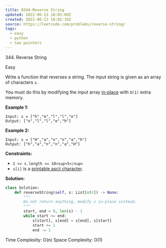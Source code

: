```yaml
---
title: 0344-Reverse String
updated: 2022-06-13 18:03:09Z
created: 2022-06-13 18:02:19Z
source: https://leetcode.com/problems/reverse-string/
tags:
  - easy
  - python
  - two pointers
---
```


344\. Reverse String

Easy

Write a function that reverses a string. The input string is given as an array of characters `s`.

You must do this by modifying the input array [in-place](https://en.wikipedia.org/wiki/In-place_algorithm) with `O(1)` extra memory.

**Example 1:**

```
Input: s = ["h","e","l","l","o"]
Output: ["o","l","l","e","h"]

```

**Example 2:**

```
Input: s = ["H","a","n","n","a","h"]
Output: ["h","a","n","n","a","H"]

```

**Constraints:**

- `1 <= s.length <= 10<sup>5</sup>`
- `s[i]` is a [printable ascii character](https://en.wikipedia.org/wiki/ASCII#Printable_characters).

**Solution:**
```python
class Solution:
    def reverseString(self, s: List[str]) -> None:
        """
        Do not return anything, modify s in-place instead.
        """
        start, end = 0, len(s) - 1
        while start <= end:
            s[start], s[end] = s[end], s[start]
            start += 1
            end -= 1
```

Time Complexity: O(n)
Space Complexity: O(1)